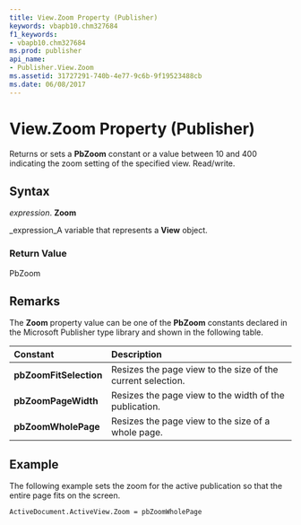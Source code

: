 ```yaml
---
title: View.Zoom Property (Publisher)
keywords: vbapb10.chm327684
f1_keywords:
- vbapb10.chm327684
ms.prod: publisher
api_name:
- Publisher.View.Zoom
ms.assetid: 31727291-740b-4e77-9c6b-9f19523488cb
ms.date: 06/08/2017
---
```



# View.Zoom Property (Publisher)

Returns or sets a **PbZoom** constant or a value between 10 and 400 indicating the zoom setting of the specified view. Read/write.


## Syntax

 _expression_. **Zoom**

 _expression_A variable that represents a **View** object.


### Return Value

PbZoom


## Remarks

The **Zoom** property value can be one of the **PbZoom** constants declared in the Microsoft Publisher type library and shown in the following table.



|**Constant**|**Description**|
|:-----|:-----|
| **pbZoomFitSelection**| Resizes the page view to the size of the current selection.|
| **pbZoomPageWidth**|Resizes the page view to the width of the publication. |
| **pbZoomWholePage**| Resizes the page view to the size of a whole page.|

## Example

The following example sets the zoom for the active publication so that the entire page fits on the screen.


```vb
ActiveDocument.ActiveView.Zoom = pbZoomWholePage
```


